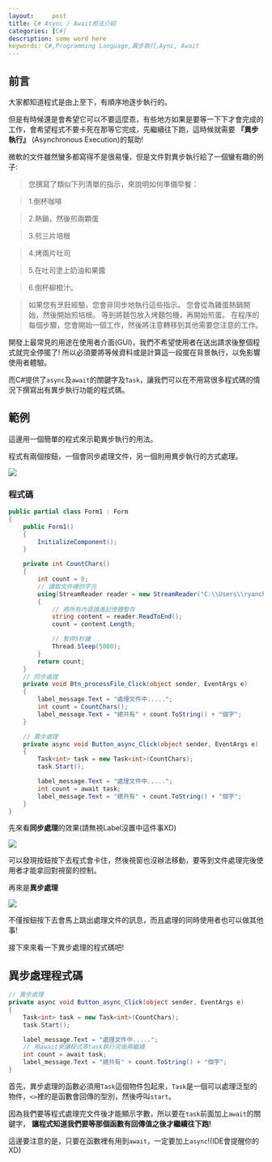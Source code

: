 ```yaml
---
layout:     post
title: C# Async / Await用法介紹   
categories: [C#]
description: some word here
keywords: C#,Programming Language,異步執行,Aync, Await
---
```


## 前言
大家都知道程式是由上至下，有順序地逐步執行的。

但是有時候還是會希望它可以不要這麼乖，有些地方如果是要等一下下才會完成的工作，會希望程式不要卡死在那等它完成，先繼續往下跑，這時候就需要 **『異步執行』** (Asynchronous Execution)的幫助!

微軟的文件雖然蠻多都寫得不是很易懂，但是文件對異步執行給了一個蠻有趣的例子:
>您撰寫了類似下列清單的指示，來說明如何準備早餐：

>1.倒杯咖啡

>2.熱鍋，然後煎兩顆蛋

>3.煎三片培根

>4.烤兩片吐司

>5.在吐司塗上奶油和果醬

>6.倒杯柳橙汁。

>如果您有烹飪經驗，您會非同步地執行這些指示。 您會從為雞蛋熱鍋開始，然後開始煎培根。 等到將麵包放入烤麵包機，再開始煎蛋。 在程序的每個步驟，您會開始一個工作，然後將注意轉移到其他需要您注意的工作。

開發上最常見的用途在使用者介面(GUI)，我們不希望使用者在送出請求後整個程式就完全停擺了! 所以必須要將等候資料或是計算這一段擺在背景執行，以免影響使用者體驗。


而C#提供了`async`及`await`的關鍵字及`Task`，讓我們可以在不用寫很多程式碼的情況下撰寫出有異步執行功能的程式碼。

## 範例
這邊用一個簡單的程式來示範異步執行的用法。

程式有兩個按鈕，一個會同步處理文件，另一個則用異步執行的方式處理。

![](https://i.imgur.com/boHlPpJ.jpg)

### 程式碼

```csharp
public partial class Form1 : Form
{
    public Form1()
    {
        InitializeComponent();
    }

    private int CountChars()
    {
        int count = 0;
        // 讀取文件裡的字元
        using(StreamReader reader = new StreamReader("C:\\Users\\ryanchen34057\\Desktop\\test.txt"))
        {
            // 將所有內容讀進記憶體暫存
            string content = reader.ReadToEnd();
            count = content.Length;

            // 暫停5秒鐘
            Thread.Sleep(5000);
        }
        return count;
    }
    // 同步處理
    private void Btn_processFile_Click(object sender, EventArgs e)
    {
        label_message.Text = "處理文件中.....";
        int count = CountChars();
        label_message.Text = "總共有" + count.ToString() + "個字";
    }

    // 異步處理
    private async void Button_async_Click(object sender, EventArgs e)
    {
        Task<int> task = new Task<int>(CountChars);
        task.Start();

        label_message.Text = "處理文件中.....";
        int count = await task;
        label_message.Text = "總共有" + count.ToString() + "個字";
    }
}
```


先來看**同步處理**的效果(請無視Label沒置中這件事XD)

![](https://i.imgur.com/jTRRlgr.gif)

可以發現按鈕按下去程式會卡住，然後視窗也沒辦法移動，要等到文件處理完後使用者才能拿回對視窗的控制。

再來是**異步處理**

![](https://i.imgur.com/jxMgZdB.gif)

不僅按鈕按下去會馬上跳出處理文件的訊息，而且處理的同時使用者也可以做其他事!


接下來來看一下異步處理的程式碼吧!

## 異步處理程式碼
```csharp
// 異步處理
private async void Button_async_Click(object sender, EventArgs e)
{
    Task<int> task = new Task<int>(CountChars);
    task.Start();

    label_message.Text = "處理文件中.....";
    // 用await來讓程式等task執行完後再繼續
    int count = await task;
    label_message.Text = "總共有" + count.ToString() + "個字";
}
```

首先，異步處理的函數必須用`Task`這個物件包起來，`Task`是一個可以處理泛型的物件，`<>`裡的是函數會回傳的型別，然後呼叫`start`。

因為我們要等程式處理完文件後才能顯示字數，所以要在`task`前面加上`await`的關鍵字，
**讓程式知道我們要等那個函數有回傳值之後才繼續往下跑!**

這邊要注意的是，只要在函數裡有用到`await`，一定要加上`async`!(IDE會提醒你的XD)

